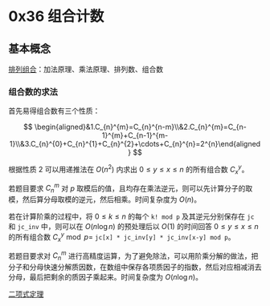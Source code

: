 # 0x36 组合计数

## 基本概念

[排列组合](https://oi-wiki.org/math/combinatorics/combination/)：加法原理、乘法原理、排列数、组合数

### 组合数的求法

首先易得组合数有三个性质：

$$
\begin{aligned}&1.C_{n}^{m}=C_{n}^{n-m}\\&2.C_{n}^{m}=C_{n-1}^{m}+C_{n-1}^{m-1}\\&3.C_{n}^{0}+C_{n}^{1}+C_{n}^{2}+\cdots+C_{n}^{n}=2^{n}\end{aligned}
$$

根据性质 2 可以用递推法在 $O(n^2)$ 内求出 $0 \leq y \leq x \leq n$ 的所有组合数 $C_x^y$。

若题目要求 $C_n^m$ 对 $p$ 取模后的值，且均存在乘法逆元，则可以先计算分子的取模，然后算分母取模的逆元，然后相乘。时间复杂度为 $O(n)$。

若在计算阶乘的过程中，将 $0\leq k\leq n$ 的每个 `k! mod p` 及其逆元分别保存在 `jc` 和 `jc_inv` 中，则可以在 $O(n\log n)$ 的预处理后以 $O(1)$ 的时间回答 $0\leq y\leq x\leq n$ 的所有组合数 $C_x^y \bmod p=$ `jc[x] * jc_inv[y] * jc_inv[x-y] mod p`。

若题目要求对 $C_n^m$ 进行高精度运算，为了避免除法，可以用阶乘分解的做法，把分子和分母快速分解质因数，在数组中保存各项质因子的指数，然后对应相减消去分母，最后把剩余的质因子乘起来。时间复杂度为 $O(n\log n)$。

[二项式定理](https://oi-wiki.org/math/combinatorics/combination/#%E4%BA%8C%E9%A1%B9%E5%BC%8F%E5%AE%9A%E7%90%86)

